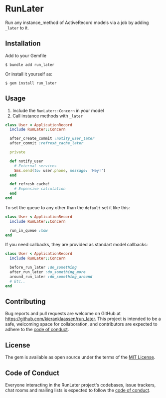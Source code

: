 # RunLater

Run any instance_method of ActiveRecord models via a job by adding `_later` to it.

## Installation

Add to your Gemfile

    $ bundle add run_later

Or install it yourself as:

    $ gem install run_later

## Usage

1. Include the `RunLater::Concern` in your model
2. Call instance methods with `_later`

```rb
class User < ApplicationRecord
  include RunLater::Concern

  after_create_commit :notify_user_later
  after_commit :refresh_cache_later

  private

  def notify_user
    # External services
    Sms.send(to: user.phone, message: 'Hey!')
  end

  def refresh_cache!
    # Expensive calculation
  end
end
```

To set the queue to any other than the `default` set it like this:

```rb
class User < ApplicationRecord
  include RunLater::Concern

  run_in_queue :low
end
```

If you need callbacks, they are provided as standart model callbacks:

```rb
class User < ApplicationRecord
  include RunLater::Concern

  before_run_later :do_something
  after_run_later :do_something_more
  around_run_later :do_something_around
  # Etc..
end
```

## Contributing

Bug reports and pull requests are welcome on GitHub at https://github.com/kieranklaassen/run_later. This project is intended to be a safe, welcoming space for collaboration, and contributors are expected to adhere to the [code of conduct](https://github.com/kieranklaassen/run_later/blob/master/CODE_OF_CONDUCT.md).

## License

The gem is available as open source under the terms of the [MIT License](https://opensource.org/licenses/MIT).

## Code of Conduct

Everyone interacting in the RunLater project's codebases, issue trackers, chat rooms and mailing lists is expected to follow the [code of conduct](https://github.com/kieranklaassen/run_later/blob/master/CODE_OF_CONDUCT.md).
